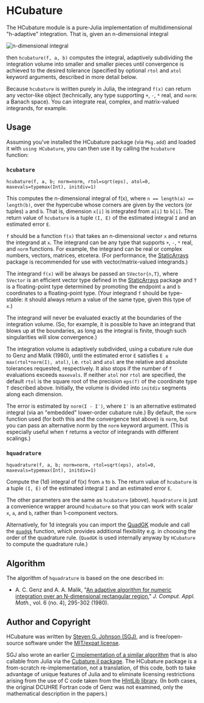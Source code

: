 # HCubature

The HCubature module is a pure-Julia implementation of
multidimensional "h-adaptive" integration.  That is, given
an n-dimensional integral

![n-dimensional integral](integral.png)

then `hcubature(f, a, b)` computes the integral, adaptively subdividing
the integration volume into smaller and smaller pieces until convergence
is achieved to the desired tolerance (specified by optional `rtol` and
`atol` keyword arguments, described in more detail below.

Because `hcubature` is written purely in Julia, the integrand `f(x)`
can return any vector-like object (technically, any type supporting
`+`, `-`, `*` real, and `norm`: a Banach space).  You can integrate
real, complex, and matrix-valued integrands, for example.

## Usage

Assuming you've installed the HCubature package (via `Pkg.add`) and
loaded it with `using HCubature`, you can then use it by calling
the `hcubature` function:

### `hcubature`

    hcubature(f, a, b; norm=norm, rtol=sqrt(eps), atol=0, maxevals=typemax(Int), initdiv=1)

This computes the n-dimensional integral of f(x), where `n == length(a) == length(b)`,
over the hypercube whose corners are given by the vectors (or tuples) `a` and `b`.
That is, dimension `x[i]` is integrated from `a[i]` to `b[i]`.  The
return value of `hcubature` is a tuple `(I, E)` of the estimated integral
`I` and an estimated error `E`.

`f` should be a function `f(x)` that takes an n-dimensional vector `x`
and returns the integrand at `x`.   The integrand can be any type that supports
`+`, `-`, `*` real, and `norm` functions.  For example, the integrand
can be real or complex numbers, vectors, matrices, etcetera.
(For performance, the [StaticArrays](https://github.com/JuliaArrays/StaticArrays.jl)
package is recommended for use with vector/matrix-valued integrands.)

The integrand `f(x)` will be always be passed an `SVector{n,T}`,
where `SVector` is an efficient vector type defined in the [StaticArrays](https://github.com/JuliaArrays/StaticArrays.jl)
package and `T` is a floating-point type determined by promoting
the endpoint `a` and `b` coordinates to a floating-point type.
(Your integrand `f` should be type-stable: it should always return
a value of the same type, given this type of `x`.)

The integrand will never be evaluated exactly at the boundaries of the
integration volume.  (So, for example, it is possible to have an
integrand that blows up at the boundaries, as long as the integral
is finite, though such singularities will slow convergence.)

The integration volume is adaptively subdivided, using a cubature
rule due to Genz and Malik (1980), until the estimated error `E`
satisfies `E ≤ max(rtol*norm(I), atol)`, i.e. `rtol` and `atol` are
the relative and absolute tolerances requested, respectively.
It also stops if the number of `f` evaluations exceeds `maxevals`.
If neither `atol` nor `rtol` are specified, the
default `rtol` is the square root of the precision `eps(T)`
of the coordinate type `T` described above.
Initially, the volume is divided into `initdiv` segments along each dimension.

The error is estimated by `norm(I - I′)`, where `I′` is an alternative
estimated integral (via an "embedded" lower-order cubature rule.)
By default, the `norm` function used (for both this and the convergence
test above) is `norm`, but you can pass an alternative norm by
the `norm` keyword argument.  (This is especially useful when `f`
returns a vector of integrands with different scalings.)

### `hquadrature`

    hquadrature(f, a, b; norm=norm, rtol=sqrt(eps), atol=0, maxevals=typemax(Int), initdiv=1)

Compute the (1d) integral of f(x) from `a` to `b`.  The
return value of `hcubature` is a tuple `(I, E)` of the estimated integral
`I` and an estimated error `E`.

The other parameters are the same as `hcubature` (above).  `hquadrature`
is just a convenience wrapper around `hcubature` so that you can work
with scalar `x`, `a`, and `b`, rather than 1-component vectors.

Alternatively, for 1d integrals you can import the [QuadGK](https://github.com/JuliaMath/QuadGK.jl) module
and call the [`quadgk`](https://juliamath.github.io/QuadGK.jl/stable/#QuadGK.quadgk) function, which provides additional flexibility
e.g. in choosing the order of the quadrature rule.  (`QuadGK` is used
internally anyway by `HCubature` to compute the quadrature rule.)

## Algorithm

The algorithm of `hquadrature` is based on the one described in:

* A. C. Genz and A. A. Malik, "[An adaptive algorithm for numeric integration over an N-dimensional rectangular region](https://doi.org/10.1016/0771-050X(80)90039-X)," *J. Comput. Appl. Math.*, vol. 6 (no. 4), 295-302 (1980).

## Author and Copyright

HCubature was written by [Steven G. Johnson
(SGJ)](http://math.mit.edu/~stevenj/), and is free/open-source
software under the [MIT/expat license](LICENSE.md).

SGJ also wrote an earlier [C implementation of a similar
algorithm](http://ab-initio.mit.edu/wiki/index.php/Cubature) that is
also callable from Julia via the [Cubature.jl
package](https://github.com/stevengj/Cubature.jl).  The HCubature
package is a from-scratch re-implementation, not a translation, of
this code, both to take advantage of unique features of Julia and to
eliminate licensing restrictions arising from the use of C code taken
from the [HIntLib library](http://mint.sbg.ac.at/HIntLib/).   (In both
cases, the original DCUHRE Fortran code of Genz was not examined, only
the mathematical description in the papers.)
